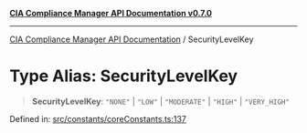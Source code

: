 [**CIA Compliance Manager API Documentation v0.7.0**](../README.md)

***

[CIA Compliance Manager API Documentation](../globals.md) / SecurityLevelKey

# Type Alias: SecurityLevelKey

> **SecurityLevelKey**: `"NONE"` \| `"LOW"` \| `"MODERATE"` \| `"HIGH"` \| `"VERY_HIGH"`

Defined in: [src/constants/coreConstants.ts:137](https://github.com/Hack23/cia-compliance-manager/blob/main/src/constants/coreConstants.ts#L137)

